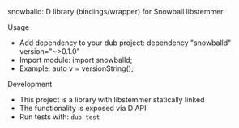 snowballd: D library (bindings/wrapper) for Snowball libstemmer

Usage

- Add dependency to your dub project:
  dependency "snowballd" version="~>0.1.0"
- Import module:
  import snowballd;
- Example:
  auto v = versionString();

Development

- This project is a library with libstemmer statically linked
- The functionality is exposed via D API
- Run tests with: `dub test`
